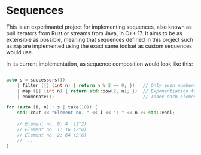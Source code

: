 # Sequences

This is an experimantel project for implementing sequences, also known as pull iterators from Rust or streams from Java, in C++ 17.
It aims to be as extensible as possible, meaning that sequences defined in this project such as `map` are implemented using the exact same toolset as custom sequences would use.

In its current implementation, as sequence composition would look like this:

```c++

auto s = successors(1)
    | filter ([] (int n) { return n % 2 == 0; })   // Only even numbers.
    | map ([] (int n) { return std::pow(2, n); })  // Exponentiation to base 2.
    | enumerate();                                 // Index each element.

for (auto [i, n] : s | take(10)) {
    std::cout << "Element no. " << i << ": " << n << std::endl;
    
    // Element no. 0: 4  (2^2)
    // Element no. 1: 16 (2^4)
    // Element no. 2: 64 (2^6)
    // ...
}

```
